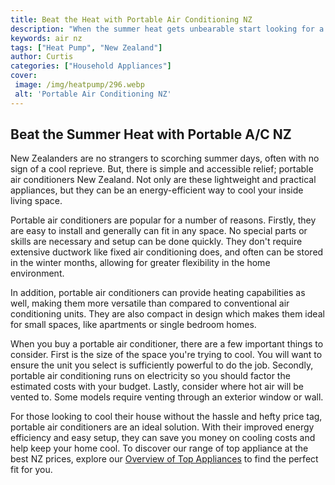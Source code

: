 ```yaml
---
title: Beat the Heat with Portable Air Conditioning NZ
description: "When the summer heat gets unbearable start looking for a portable air conditioner Learn about the different kinds and what to look for when shopping for the best option for you and your home in New Zealand"
keywords: air nz
tags: ["Heat Pump", "New Zealand"]
author: Curtis
categories: ["Household Appliances"]
cover: 
 image: /img/heatpump/296.webp
 alt: 'Portable Air Conditioning NZ'
---
```

## Beat the Summer Heat with Portable A/C NZ

New Zealanders are no strangers to scorching summer days, often with no sign of a cool reprieve. But, there is simple and accessible relief; portable air conditioners New Zealand. Not only are these lightweight and practical appliances, but they can be an energy-efficient way to cool your inside living space. 

Portable air conditioners are popular for a number of reasons. Firstly, they are easy to install and generally can fit in any space. No special parts or skills are necessary and setup can be done quickly. They don't require extensive ductwork like fixed air conditioning does, and often can be stored in the winter months, allowing for greater flexibility in the home environment. 

In addition, portable air conditioners can provide heating capabilities as well, making them more versatile than compared to conventional air conditioning units. They are also compact in design which makes them ideal for small spaces, like apartments or single bedroom homes. 

When you buy a portable air conditioner, there are a few important things to consider. First is the size of the space you're trying to cool. You will want to ensure the unit you select is sufficiently powerful to do the job. Secondly, portable air conditioning runs on electricity so you should factor the estimated costs with your budget. Lastly, consider where hot air will be vented to. Some models require venting through an exterior window or wall.

For those looking to cool their house without the hassle and hefty price tag, portable air conditioners are an ideal solution. With their improved energy efficiency and easy setup, they can save you money on cooling costs and help keep your home cool. To discover our range of top appliance at the best NZ prices, explore our [Overview of Top Appliances](./pages/appliance-overview) to find the perfect fit for you.
